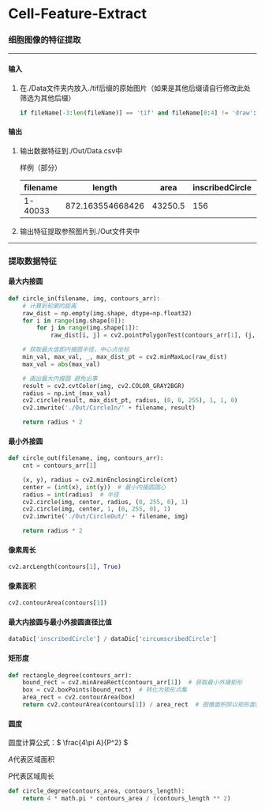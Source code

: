 # Cell-Feature-Extract

### 细胞图像的特征提取

---

#### 输入

1. 在./Data文件夹内放入./tif后缀的原始图片（如果是其他后缀请自行修改此处筛选为其他后缀）

   ```python
   if fileName[-3:len(fileName)] == 'tif' and fileName[0:4] != 'draw':  # 筛选需要处理的图片
   ```

#### 输出

1. 输出数据特征到./Out/Data.csv中

   样例（部分）

   | filename | length           | area    | inscribedCircle | circumscribedCircle | specificValue     | rectangleDegree  | circleDegree      |
      | -------- | ---------------- | ------- | --------------- | ------------------- | ----------------- | ---------------- | ----------------- |
   | 1-40033  | 872.163554668426 | 43250.5 | 156             | 318                 | 0.490566037735849 | 0.82947889825871 | 0.714504761114803 |

2. 输出特征提取参照图片到./Out文件夹中

---

### 提取数据特征

#### 最大内接圆

```python
def circle_in(filename, img, contours_arr):
    # 计算到轮廓的距离
    raw_dist = np.empty(img.shape, dtype=np.float32)
    for i in range(img.shape[0]):
        for j in range(img.shape[1]):
            raw_dist[i, j] = cv2.pointPolygonTest(contours_arr[1], (j, i), True)

    # 获取最大值即内接圆半径，中心点坐标
    min_val, max_val, _, max_dist_pt = cv2.minMaxLoc(raw_dist)
    max_val = abs(max_val)

    # 画出最大内接圆 避免出事
    result = cv2.cvtColor(img, cv2.COLOR_GRAY2BGR)
    radius = np.int_(max_val)
    cv2.circle(result, max_dist_pt, radius, (0, 0, 255), 1, 1, 0)
    cv2.imwrite('./Out/CircleIn/' + filename, result)

    return radius * 2
```

#### 最小外接圆

```python
def circle_out(filename, img, contours_arr):
    cnt = contours_arr[1]

    (x, y), radius = cv2.minEnclosingCircle(cnt)
    center = (int(x), int(y))  # 最小内接圆圆心
    radius = int(radius)  # 半径
    cv2.circle(img, center, radius, (0, 255, 0), 1)
    cv2.circle(img, center, 1, (0, 255, 0), 1)
    cv2.imwrite('./Out/CircleOut/' + filename, img)

    return radius * 2
```

#### 像素周长

```python
cv2.arcLength(contours[1], True)
```

#### 像素面积

```python
cv2.contourArea(contours[1])
```

#### 最大内接圆与最小外接圆直径比值

```python
dataDic['inscribedCircle'] / dataDic['circumscribedCircle']
```

#### 矩形度

```python
def rectangle_degree(contours_arr):
    bound_rect = cv2.minAreaRect(contours_arr[1])  # 获取最小外接矩形
    box = cv2.boxPoints(bound_rect)  # 转化为矩形点集
    area_rect = cv2.contourArea(box)
    return cv2.contourArea(contours[1]) / area_rect  # 图像面积除以矩形面积
```

#### 圆度

圆度计算公式：$ \frac{4\pi A}{P^2} $

$A$代表区域面积

$P$代表区域周长

```python
def circle_degree(contours_area, contours_length):
    return 4 * math.pi * contours_area / (contours_length ** 2)
```
